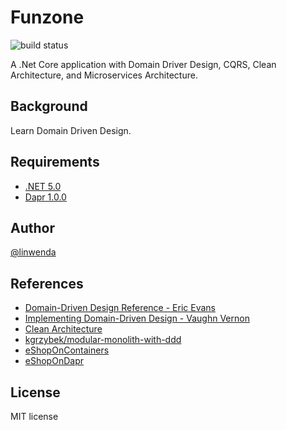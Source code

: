 # Funzone

![build status](https://github.com/linwenda/Funzone/actions/workflows/dotnet.yml/badge.svg)

A .Net Core application with Domain Driver Design, CQRS, Clean Architecture, and Microservices Architecture.

## Background

Learn Domain Driven Design.

## Requirements
 - [.NET 5.0](https://dotnet.microsoft.com/download/dotnet/5.0) 
 - [Dapr 1.0.0](https://dapr.io/)

## Author

[@linwenda](https://github.com/linwenda)

## References

- [Domain-Driven Design Reference - Eric Evans](https://www.domainlanguage.com/ddd/reference/)
- [Implementing Domain-Driven Design - Vaughn Vernon](https://github.com/VaughnVernon/IDDD_Samples)
- [Clean Architecture](https://blog.cleancoder.com/uncle-bob/2012/08/13/the-clean-architecture.html)
- [kgrzybek/modular-monolith-with-ddd](https://github.com/kgrzybek/modular-monolith-with-ddd)
- [eShopOnContainers](https://github.com/dotnet-architecture/eShopOnContainers)
- [eShopOnDapr](https://github.com/dotnet-architecture/eShopOnDapr)

## License

MIT license
